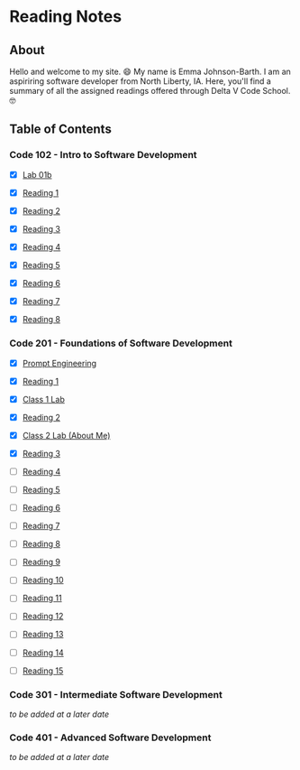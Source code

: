 # Reading Notes

## About

Hello and welcome to my site. :smile: My name is Emma Johnson-Barth. I am an aspiriring software developer from North Liberty, IA. Here, you'll find a summary of all the assigned readings offered through Delta V Code School. :nerd_face:

## Table of Contents

### Code 102 - Intro to Software Development

- [x] [Lab 01b](102/Lab01b.md)

- [x] [Reading 1](102/Read01.md)

- [x] [Reading 2](102/Read02.md)

- [x] [Reading 3](102/Read03.md)

- [x] [Reading 4](102/Read04.md)

- [x] [Reading 5](102/Read05.md)

- [x] [Reading 6](102/Read06.md)

- [x] [Reading 7](102/Read07.md)

- [x] [Reading 8](102/Read08.md)

### Code 201 - Foundations of Software Development

- [x] [Prompt Engineering](201/prompt-engineering.md)

- [x] [Reading 1](201/Readings/201Read01.md)

- [x] [Class 1 Lab](201/Class1Lab/index.html)

- [x] [Reading 2](201/Readings/201Read02.md)

- [x] [Class 2 Lab (About Me)](201/AboutMe/index.html)

- [x] [Reading 3](201/Readings/201Read03.md)

- [ ] [Reading 4](201/Readings/201Read04.md)

- [ ] [Reading 5](201/Readings/201Read05.md)

- [ ] [Reading 6](201/Readings/201Read06.md)

- [ ] [Reading 7](201/Readings/201Read07.md)

- [ ] [Reading 8](201/Readings/201Read08.md)

- [ ] [Reading 9](201/Readings/201Read09.md)

- [ ] [Reading 10](201/Readings/201Read10.md)

- [ ] [Reading 11](201/Readings/201Read11.md)

- [ ] [Reading 12](201/Readings/201Read12.md)

- [ ] [Reading 13](201/Readings/201Read13.md)

- [ ] [Reading 14](201/Readings/201Read14.md)

- [ ] [Reading 15](201/Readings/201Read15.md)

### Code 301 - Intermediate Software Development

*to be added at a later date*

### Code 401 - Advanced Software Development

*to be added at a later date*
